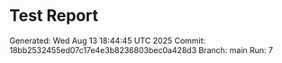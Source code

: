 # Test Report
Generated: Wed Aug 13 18:44:45 UTC 2025
Commit: 18bb2532455ed07c17e4e3b8236803bec0a428d3
Branch: main
Run: 7
